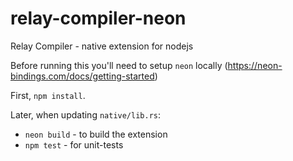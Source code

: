 # relay-compiler-neon

Relay Compiler - native extension for nodejs

Before running this you'll need to setup `neon` locally (https://neon-bindings.com/docs/getting-started)

First, `npm install`.

Later, when updating `native/lib.rs`:

- `neon build` - to build the extension
- `npm test` - for unit-tests
